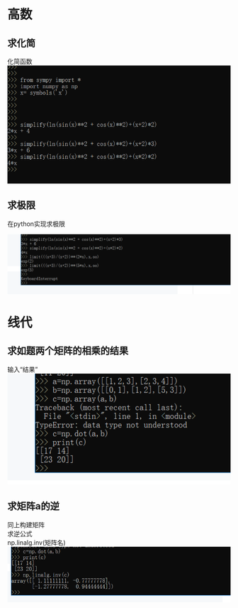 # 高数
## 求化简
化简函数<br/>
![](images/高数化简.png)<br/>
## 求极限
在python实现求极限<br/>

![](images/求极限高数.png)<br/>

# 线代

## 求如题两个矩阵的相乘的结果

输入“结果”<br/>
![](images/求dot线代.png)<br/>
## 求矩阵a的逆
同上构建矩阵<br/>
求逆公式<br/>
np.linalg.inv(矩阵名)<br>
![](images/求逆线代.png)<br>